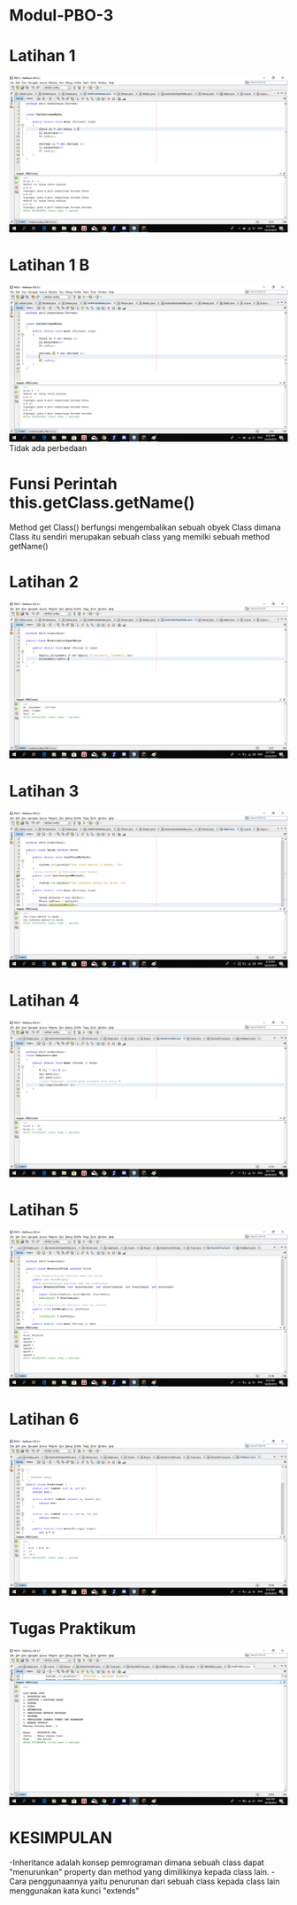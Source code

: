 # Modul-PBO-3
# Latihan 1
![Alt Text](https://github.com/damarwdsyh003/Modul-PBO-3/blob/master/Latihan%201.png)
# Latihan 1 B
![Alt Text](https://github.com/damarwdsyh003/Modul-PBO-3/blob/master/Latihan%201(b).png)
Tidak ada perbedaan
# Funsi Perintah this.getClass.getName()
Method get Class() berfungsi mengembalikan sebuah obyek Class dimana Class itu sendiri merupakan sebuah class yang memilki sebuah method getName()
# Latihan 2
![Alt Text](https://github.com/damarwdsyh003/Modul-PBO-3/blob/master/Latihan%202.png)
# Latihan 3
![Alt Text](https://github.com/damarwdsyh003/Modul-PBO-3/blob/master/Latihan%203.png)
# Latihan 4
![Alt Text](https://github.com/damarwdsyh003/Modul-PBO-3/blob/master/Latihan%204.png)
# Latihan 5
![Alt Text](https://github.com/damarwdsyh003/Modul-PBO-3/blob/master/Latihan%205.png)
# Latihan 6
![Alt Text](https://github.com/damarwdsyh003/Modul-PBO-3/blob/master/Latihan%206.png)
# Tugas Praktikum
![Alt Text](https://github.com/damarwdsyh003/Modul-PBO-3/blob/master/Praktikum.png)
# KESIMPULAN
-Inheritance adalah konsep pemrograman dimana sebuah class dapat "menurunkan" property dan method yang dimilikinya kepada class lain.
-Cara penggunaannya yaitu penurunan dari sebuah class kepada class lain menggunakan kata kunci "extends"

